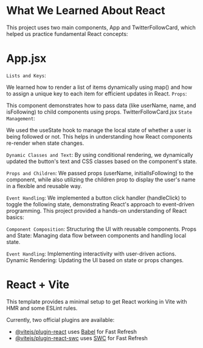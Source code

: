 # What We Learned About React 
This project uses two main components, App and TwitterFollowCard, which helped us practice fundamental React concepts:

# App.jsx
`Lists and Keys`:

We learned how to render a list of items dynamically using map() and how to assign a unique key to each item for efficient updates in React.
`Props`:

This component demonstrates how to pass data (like userName, name, and isFollowing) to child components using props.
TwitterFollowCard.jsx
`State Management`:

We used the useState hook to manage the local state of whether a user is being followed or not. This helps in understanding how React components re-render when state changes.

`Dynamic Classes and Text`:
By using conditional rendering, we dynamically updated the button's text and CSS classes based on the component's state.

`Props and Children`:
We passed props (userName, initialIsFollowing) to the component, while also utilizing the children prop to display the user's name in a flexible and reusable way.

`Event Handling`:
We implemented a button click handler (handleClick) to toggle the following state, demonstrating React's approach to event-driven programming.
This project provided a hands-on understanding of React basics:

`Component Composition`: Structuring the UI with reusable components.
Props and State: Managing data flow between components and handling local state.

`Event Handling`: Implementing interactivity with user-driven actions.
Dynamic Rendering: Updating the UI based on state or props changes.

# React + Vite

This template provides a minimal setup to get React working in Vite with HMR and some ESLint rules.

Currently, two official plugins are available:

- [@vitejs/plugin-react](https://github.com/vitejs/vite-plugin-react/blob/main/packages/plugin-react/README.md) uses [Babel](https://babeljs.io/) for Fast Refresh
- [@vitejs/plugin-react-swc](https://github.com/vitejs/vite-plugin-react-swc) uses [SWC](https://swc.rs/) for Fast Refresh
